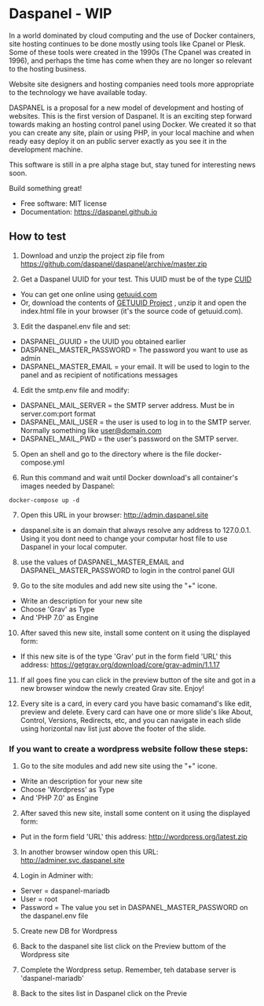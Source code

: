 # Daspanel - WIP

In a world dominated by cloud computing and the use of Docker containers, 
site hosting continues to be done mostly using tools like Cpanel or Plesk. 
Some of these tools were created in the 1990s (The Cpanel was created in 1996), 
and perhaps the time has come when they are no longer so relevant to the 
hosting business.

Website site designers and hosting companies need tools more appropriate to 
the technology we have available today.

DASPANEL is a proposal for a new model of development and hosting of websites.
This is the first version of Daspanel. It is an exciting step forward towards 
making an hosting control panel using Docker. We created it so that you can 
create any site, plain or using PHP, in your local machine and when ready easy 
deploy it on an public server exactly as you see it in the development machine.

This software is still in a pre alpha stage but, stay tuned for interesting 
news soon.

Build something great!

* Free software: MIT license
* Documentation: <https://daspanel.github.io>

## How to test

1) Download and unzip the project zip file from 
https://github.com/daspanel/daspanel/archive/master.zip

2) Get a Daspanel UUID for your test. This UUID must be of the type 
[CUID](https://github.com/ericelliott/cuid)
* You can get one online using [getuuid.com](http://getuuid.com)
* Or, download the contents of 
[GETUUID Project](https://github.com/daspanel/getuuid.github.io)
, unzip it and open the index.html file in your browser (it's the source code 
of getuuid.com).

3) Edit the daspanel.env file and set:
* DASPANEL_GUUID = the UUID you obtained earlier
* DASPANEL_MASTER_PASSWORD = The password you want to use as admin
* DASPANEL_MASTER_EMAIL = your email. It will be used to login to the panel and as recipient of notifications messages

4) Edit the smtp.env file and modify:
* DASPANEL_MAIL_SERVER = the SMTP server address. Must be in server.com:port format
* DASPANEL_MAIL_USER = the user is used to log in to the SMTP server. Normally something like user@domain.com
* DASPANEL_MAIL_PWD = the user's password on the SMTP server.

5) Open an shell and go to the directory where is the file docker-compose.yml

6) Run this command and wait until Docker download's all container's images needed by Daspanel:
```shell
docker-compose up -d
```

7) Open this URL in your browser: http://admin.daspanel.site
* daspanel.site is an domain that always resolve any address to 127.0.0.1. 
Using it you dont need to change your computar host file to use Daspanel in 
your local computer.

8) use the values of DASPANEL_MASTER_EMAIL and DASPANEL_MASTER_PASSWORD to login in the control panel GUI

9) Go to the site modules and add new site using the "+" icone.
* Write an description for your new site
* Choose 'Grav' as Type
* And 'PHP 7.0' as Engine

10) After saved this new site, install some content on it using the displayed 
form:
* If this new site is of the type 'Grav' put in the form field 'URL' this 
address: https://getgrav.org/download/core/grav-admin/1.1.17

11) If all goes fine you can click in the preview button of the site and got in 
a new browser window the newly created Grav site. Enjoy!

12) Every site is a card, in every card you have basic comamand's like edit, 
preview and delete. Every card can have one or more slide's like About, Control, 
Versions, Redirects, etc, and you can navigate in each slide using horizontal nav list 
just above the footer of the slide.

### If you want to create a wordpress website follow these steps: ###

1) Go to the site modules and add new site using the "+" icone.
* Write an description for your new site
* Choose 'Wordpress' as Type
* And 'PHP 7.0' as Engine

2) After saved this new site, install some content on it using the displayed 
form:
* Put in the form field 'URL' this 
address: http://wordpress.org/latest.zip

3) In another browser window open this URL: http://adminer.svc.daspanel.site

4) Login in Adminer with:
* Server = daspanel-mariadb
* User = root
* Password = The value you set in DASPANEL_MASTER_PASSWORD on the daspanel.env file

5) Create new DB for Wordpress

6) Back to the daspanel site list click on the Preview buttom of the Wordpress site

7) Complete the Wordpress setup. Remember, teh database server is 'daspanel-mariadb'

8) Back to the sites list in Daspanel click on the Previe

